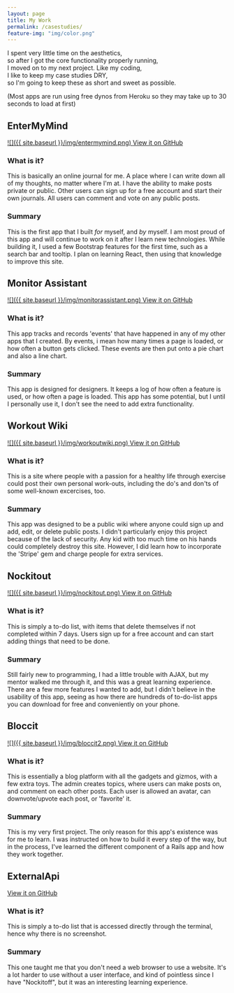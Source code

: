 ```yaml
---
layout: page
title: My Work
permalink: /casestudies/
feature-img: "img/color.png"
---
```


<p class="intro">I spent very little time on the aesthetics,<br/> so after I got the core functionality properly running,<br/> I moved on to my next project. Like my coding,<br/> I like to keep my case studies DRY,<br/> so I'm going to keep these as short and sweet as possible.</p>

(Most apps are run using free dynos from Heroku so they may take up to 30 seconds to load at first)

<h2 class="project_name" id='best_work'>EnterMyMind</h2>
<a href='https://entermymind.herokuapp.com/'>
  ![]({{ site.baseurl }}/img/entermymind.png)
</a>
<a href="https://github.com/mdo3739/entermymind">View it on GitHub</a>
<h3>What is it?</h3>
<p>
  This is basically an online journal for me. A place where I can write down all of my thoughts, no matter where I'm at. I have the ability to make posts private or public. Other users can sign up for a free account and start their own journals. All users can comment and vote on any public posts.
</p>

<h3>Summary</h3>
<p>
  This is the first app that I built <i>for</i> myself, and <i>by</i> myself. I am most proud of this app and will continue to work on it after I learn new technologies. While building it, I used a few Bootstrap features for the first time, such as a search bar and tooltip. I plan on learning React, then using that knowledge to improve this site.
</p>

<h2 class="project_name">Monitor Assistant</h2>
<a href='https://monitorassistant.herokuapp.com/'>
  ![]({{ site.baseurl }}/img/monitorassistant.png)
</a>
<a href="https://github.com/mdo3739/monitorassistant">View it on GitHub</a>
<h3>What is it?</h3>
<p>
This app tracks and records 'events' that have happened in any of my other apps that I created. By events, i mean how many times a page is loaded, or how often a button gets clicked. These events are then put onto a pie chart and also a line chart.
</p>

<h3>Summary</h3>
<p>
  This app is designed for designers. It keeps a log of how often a feature is used, or how often a page is loaded. This app has some potential, but I until I personally use it, I don't see the need to add extra functionality.
</p>

<h2 class="project_name">Workout Wiki</h2>
<a href='https://workoutwiki.herokuapp.com/'>
  ![]({{ site.baseurl }}/img/workoutwiki.png)
</a>
<a href="https://github.com/mdo3739/workoutwiki">View it on GitHub</a>
<h3>What is it?</h3>
<p>
  This is a site where people with a passion for a healthy life through exercise could post their own personal work-outs, including the do's and don'ts of some well-known excercises, too.
</p>

<h3>Summary</h3>
<p>
  This app was designed to be a public wiki where anyone could sign up and add, edit, or delete public posts. I didn't particularly enjoy this project because of the lack of security. Any kid with too much time on his hands could completely destroy this site. However, I did learn how to incorporate the 'Stripe' gem and charge people for extra services.
</p>

<h2 class="project_name">Nockitout</h2>
<a href='https://nockitout.herokuapp.com/'>
  ![]({{ site.baseurl }}/img/nockitout.png)
</a>
<a href="https://github.com/mdo3739/nockitout">View it on GitHub</a>
<h3>What is it?</h3>
<p>
  This is simply a to-do list, with items that delete themselves if not completed within 7 days. Users sign up for a free account and can start adding things that need to be done.
</p>

<h3>Summary</h3>
<p>
  Still fairly new to programming, I had a little trouble with AJAX, but my mentor walked me through it, and this was a great learning experience. There are a few more features I wanted to add, but I didn't believe in the usability of this app, seeing as how there are hundreds of to-do-list apps you can download for free and conveniently on your phone.
</p>

<h2 class="project_name">Bloccit</h2>
<a href='https://bloccit-michaeldo.herokuapp.com/'>
  ![]({{ site.baseurl }}/img/bloccit2.png)
</a>
<a href="https://github.com/mdo3739/bloccit-michaeldo">View it on GitHub</a>
<h3>What is it?</h3>
<p>
  This is essentially a blog platform with all the gadgets and gizmos, with a few extra toys. The admin creates topics, where users can make posts on, and comment on each other posts. Each user is allowed an avatar, can downvote/upvote each post, or 'favorite' it.
</p>

<h3>Summary</h3>
<p>
  This is my very first project. The only reason for this app's existence was for me to learn. I was instructed on how to build it every step of the way, but in the process, I've learned the different component of a Rails app and how they work together. 
</p>

<h2 class='project_name'>ExternalApi</h2>
<a href="https://github.com/mdo3739/externalapi">View it on GitHub</a>
<h3>What is it?</h3>
<p>
  This is simply a to-do list that is accessed directly through the terminal, hence why there is no screenshot.
</p>

<h3>Summary</h3>
<p>
  This one taught me that you don't need a web browser to use a website. It's a lot harder to use without a user interface, and kind of pointless since I have "Nockitoff", but it was an interesting learning experience.
</p>
